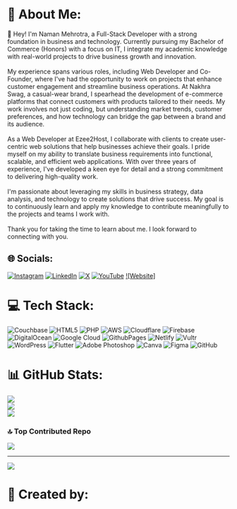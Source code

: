 # 💫 About Me:
👋 Hey! I'm Naman Mehrotra, a Full-Stack Developer with a strong foundation in business and technology. Currently pursuing my Bachelor of Commerce (Honors) with a focus on IT, I integrate my academic knowledge with real-world projects to drive business growth and innovation.<br><br>My experience spans various roles, including Web Developer and Co-Founder, where I've had the opportunity to work on projects that enhance customer engagement and streamline business operations. At Nakhra Swag, a casual-wear brand, I spearhead the development of e-commerce platforms that connect customers with products tailored to their needs. My work involves not just coding, but understanding market trends, customer preferences, and how technology can bridge the gap between a brand and its audience.<br><br>As a Web Developer at Ezee2Host, I collaborate with clients to create user-centric web solutions that help businesses achieve their goals. I pride myself on my ability to translate business requirements into functional, scalable, and efficient web applications. With over three years of experience, I've developed a keen eye for detail and a strong commitment to delivering high-quality work.<br><br>I'm passionate about leveraging my skills in business strategy, data analysis, and technology to create solutions that drive success. My goal is to continuously learn and apply my knowledge to contribute meaningfully to the projects and teams I work with.<br><br>Thank you for taking the time to learn about me. I look forward to connecting with you.


## 🌐 Socials:
[![Instagram](https://img.shields.io/badge/Instagram-%23E4405F.svg?logo=Instagram&logoColor=white)](https://instagram.com/namanxmehrotra) [![LinkedIn](https://img.shields.io/badge/LinkedIn-%230077B5.svg?logo=linkedin&logoColor=white)](https://linkedin.com/in/namanxmehrotra) [![X](https://img.shields.io/badge/X-black.svg?logo=X&logoColor=white)](https://x.com/namanxmehrotra) [![YouTube](https://img.shields.io/badge/YouTube-%23FF0000.svg?logo=YouTube&logoColor=white)](https://youtube.com/@namanxmehrotra) [![Website]](https://namanxmehrotra.netlify.app) 

# 💻 Tech Stack:
![Couchbase](https://img.shields.io/badge/Couchbase-EA2328?style=for-the-badge&logo=couchbase&logoColor=white) ![HTML5](https://img.shields.io/badge/html5-%23E34F26.svg?style=for-the-badge&logo=html5&logoColor=white) ![PHP](https://img.shields.io/badge/php-%23777BB4.svg?style=for-the-badge&logo=php&logoColor=white) ![AWS](https://img.shields.io/badge/AWS-%23FF9900.svg?style=for-the-badge&logo=amazon-aws&logoColor=white) ![Cloudflare](https://img.shields.io/badge/Cloudflare-F38020?style=for-the-badge&logo=Cloudflare&logoColor=white) ![Firebase](https://img.shields.io/badge/firebase-%23039BE5.svg?style=for-the-badge&logo=firebase) ![DigitalOcean](https://img.shields.io/badge/DigitalOcean-%230167ff.svg?style=for-the-badge&logo=digitalOcean&logoColor=white) ![Google Cloud](https://img.shields.io/badge/GoogleCloud-%234285F4.svg?style=for-the-badge&logo=google-cloud&logoColor=white) ![GithubPages](https://img.shields.io/badge/github%20pages-121013?style=for-the-badge&logo=github&logoColor=white) ![Netlify](https://img.shields.io/badge/netlify-%23000000.svg?style=for-the-badge&logo=netlify&logoColor=#00C7B7) ![Vultr](https://img.shields.io/badge/Vultr-007BFC.svg?style=for-the-badge&logo=vultr) ![WordPress](https://img.shields.io/badge/WordPress-%23117AC9.svg?style=for-the-badge&logo=WordPress&logoColor=white) ![Flutter](https://img.shields.io/badge/Flutter-%2302569B.svg?style=for-the-badge&logo=Flutter&logoColor=white) ![Adobe Photoshop](https://img.shields.io/badge/adobe%20photoshop-%2331A8FF.svg?style=for-the-badge&logo=adobe%20photoshop&logoColor=white) ![Canva](https://img.shields.io/badge/Canva-%2300C4CC.svg?style=for-the-badge&logo=Canva&logoColor=white) ![Figma](https://img.shields.io/badge/figma-%23F24E1E.svg?style=for-the-badge&logo=figma&logoColor=white) ![GitHub](https://img.shields.io/badge/github-%23121011.svg?style=for-the-badge&logo=github&logoColor=white)
# 📊 GitHub Stats:
![](https://github-readme-stats.vercel.app/api?username=namanxmehrotra&theme=dark&hide_border=false&include_all_commits=true&count_private=false)<br/>
![](https://github-readme-streak-stats.herokuapp.com/?user=namanxmehrotra&theme=dark&hide_border=false)<br/>
![](https://github-readme-stats.vercel.app/api/top-langs/?username=namanxmehrotra&theme=dark&hide_border=false&include_all_commits=true&count_private=false&layout=compact)

### 🔝 Top Contributed Repo
![](https://github-contributor-stats.vercel.app/api?username=namanxmehrotra&limit=5&theme=dark&combine_all_yearly_contributions=true)

---
[![](https://visitcount.itsvg.in/api?id=namanxmehrotra&icon=1&color=0)](https://visitcount.itsvg.in)

# 💫 Created by:
<!-- </> & Crafted with 💛 Naman Mehrotra -->
